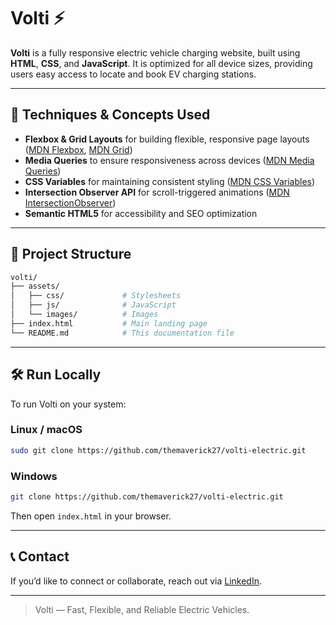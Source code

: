 # Volti ⚡

**Volti** is a fully responsive electric vehicle charging website, built using **HTML**, **CSS**, and **JavaScript**. It is optimized for all device sizes, providing users easy access to locate and book EV charging stations.

---

## 🧠 Techniques & Concepts Used

- **Flexbox & Grid Layouts** for building flexible, responsive page layouts ([MDN Flexbox](https://developer.mozilla.org/en-US/docs/Web/CSS/flex), [MDN Grid](https://developer.mozilla.org/en-US/docs/Web/CSS/grid))  
- **Media Queries** to ensure responsiveness across devices ([MDN Media Queries](https://developer.mozilla.org/en-US/docs/Web/CSS/Media_Queries))  
- **CSS Variables** for maintaining consistent styling ([MDN CSS Variables](https://developer.mozilla.org/en-US/docs/Web/CSS/--*))  
- **Intersection Observer API** for scroll-triggered animations ([MDN IntersectionObserver](https://developer.mozilla.org/en-US/docs/Web/API/Intersection_Observer_API))  
- **Semantic HTML5** for accessibility and SEO optimization

---

## 📁 Project Structure

```bash
volti/
├── assets/
│   ├── css/             # Stylesheets
│   ├── js/              # JavaScript 
│   └── images/          # Images 
├── index.html           # Main landing page
└── README.md            # This documentation file
```
---

## 🛠️ Run Locally

To run Volti on your system:

### Linux / macOS

```bash
sudo git clone https://github.com/themaverick27/volti-electric.git
```

### Windows

```bash
git clone https://github.com/themaverick27/volti-electric.git
```

Then open `index.html` in your browser.

---

## 📞 Contact

If you’d like to connect or collaborate, reach out via [LinkedIn](https://www.linkedin.com/in/themaverick27/).

---

> Volti — Fast, Flexible, and Reliable Electric Vehicles.
